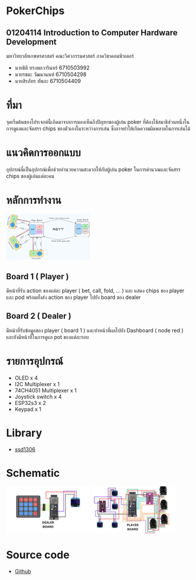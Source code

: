 # PokerChips

## 01204114 Introduction to Computer Hardware Development
มหาวิทยาลัยเกษตรศาสตร์ คณะวิศวกรรมศาสตร์ ภาควิชาคอมพิวเตอร์
- นายธิติ ทรงพลวารินทร์ 6710503992
- นายรชตะ วัฒนานนท์  6710504298
- นายสิรภัทร ทัพภะ    6710504409


# ที่มา
จุดเริ่มต้นของโปรเจกต์นี้เกิดมาจากการมองเห็นถึงปัญหาของผู้เล่น poker ที่ต้องใช้สมาธิส่วนหนึ่งในการดูแลและจัดสรร chips ของตัวเองในระหว่างการเล่น ซึ่งอาจทำให้เกิดความผิดพลาดในการเล่นได้

# แนวคิดการออกแบบ
อุปกรณ์นี้เป็นอุปกรณ์เพื่อช่วยอำนวยความสะดวกให้กับผู้เล่น poker ในการคำนวณและจัดสรร chips ของผู้เล่นแต่ละคน

# หลักการทำงาน

<img src="https://raw.githubusercontent.com/Siraphat-ohm/PokerChips/refs/heads/main/img/overall.png" width="45%">

## Board 1 ( Player ) 
มีหน้าที่รับ action ของแต่ละ player ( bet, call, fold, ... ) และ แสดง chips ของ player และ pod พร้อมทั้งส่ง action ของ player ไปยัง board ของ dealer  

## Board 2 ( Dealer )
มีหน้าที่รับข้อมูลของ player ( board 1 ) และทำหน้าที่ผลไปยัง Dashboard ( node red ) และยังมีหน้าที่ในการดูแล pot ของแต่ละรอบ

# รายการอุปกรณ์
- OLED x 4
- I2C Multiplexer x 1
- 74CH4051 Multiplexer x 1
- Joystick switch x 4
- ESP32s3 x 2
- Keypad x 1

# Library

- [ssd1306](https://github.com/adafruit/Adafruit_Python_SSD1306)

# Schematic

 <img src="https://raw.githubusercontent.com/Siraphat-ohm/PokerChips/refs/heads/main/img/Schematic%20Dealer%20Board.png" width="45%"> <img src="https://raw.githubusercontent.com/Siraphat-ohm/PokerChips/refs/heads/main/img/Schematic%20Player%20Board.png" width="45%">

# Source code
- [Github](https://github.com/Siraphat-ohm/PokerChips/tree/main)
